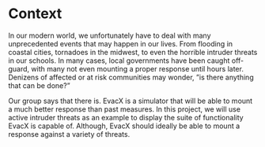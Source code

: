 # Context
  In our modern world, we unfortunately have to deal with many unprecedented events that
may happen in our lives. From flooding in coastal cities, tornadoes in the midwest, to even the
horrible intruder threats in our schools. In many cases, local governments have been caught off-
guard, with many not even mounting a proper response until hours later. Denizens of affected
or at risk communities may wonder, ”is there anything that can be done?”

  Our group says that there is. EvacX is a simulator that will be able to mount a much better
response than past measures. In this project, we will use active intruder threats as an example
to display the suite of functionality EvacX is capable of. Although, EvacX should ideally be
able to mount a response against a variety of threats.
